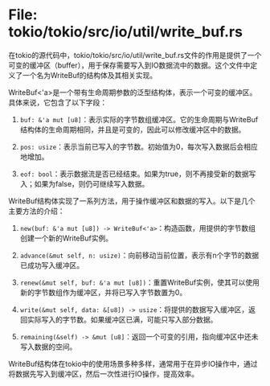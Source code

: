 # File: tokio/tokio/src/io/util/write_buf.rs

在tokio的源代码中，tokio/tokio/src/io/util/write_buf.rs文件的作用是提供了一个可变的缓冲区（buffer），用于保存需要写入到IO数据流中的数据。这个文件中定义了一个名为WriteBuf的结构体及其相关实现。

WriteBuf<'a>是一个带有生命周期参数的泛型结构体，表示一个可变的缓冲区。具体来说，它包含了以下字段：

1. `buf: &'a mut [u8]`：表示实际的字节数组缓冲区。它的生命周期与WriteBuf结构体的生命周期相同，并且是可变的，因此可以修改缓冲区中的数据。

2. `pos: usize`：表示当前已写入的字节数。初始值为0，每次写入数据后会相应地增加。

3. `eof: bool`：表示数据流是否已经结束。如果为true，则不再接受新的数据写入；如果为false，则仍可继续写入数据。

WriteBuf结构体实现了一系列方法，用于操作缓冲区和数据的写入。以下是几个主要方法的介绍：

1. `new(buf: &'a mut [u8]) -> WriteBuf<'a>`：构造函数，用提供的字节数组创建一个新的WriteBuf实例。

2. `advance(&mut self, n: usize)`：向前移动当前位置，表示有n个字节的数据已成功写入缓冲区。

3. `renew(&mut self, buf: &'a mut [u8])`：重置WriteBuf实例，使其可以使用新的字节数组作为缓冲区，并将已写入字节数置为0。

4. `write(&mut self, data: &[u8]) -> usize`：将提供的数据写入缓冲区，返回实际写入的字节数。如果缓冲区已满，可能只写入部分数据。

5. `remaining(&self) -> &mut [u8]`：返回一个可变的引用，指向缓冲区中还未写入数据的空间。

WriteBuf结构体在tokio中的使用场景多种多样，通常用于在异步IO操作中，通过将数据先写入到缓冲区，然后一次性进行IO操作，提高效率。

